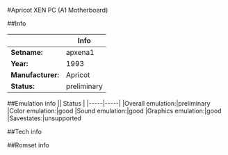 #Apricot XEN PC (A1 Motherboard)

##Info

||Info|
|-----|-----|
|**Setname:**|apxena1
|**Year:**|1993
|**Manufacturer:**|Apricot
|**Status:**|preliminary

##Emulation info
|| Status |
|-----|-----|
|Overall emulation:|preliminary
|Color emulation:|good
|Sound emulation:|good
|Graphics emulation:|good
|Savestates:|unsupported

##Tech info

##Romset info

<!--- START OF EDITED COMMENT DO NOT TOUCH TEXT ABOVE-->
